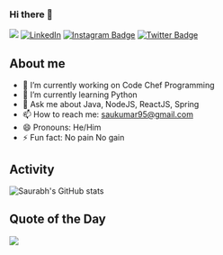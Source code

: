 ### Hi there 👋

![](https://komarev.com/ghpvc/?username=saukumar95) [![LinkedIn](https://img.shields.io/badge/-LinkedIn-De76a8?style=flat-square&logo=Linkedin&logoColor=blue&color=white)](https://www.linkedin.com/in/saurabhkumarrr/) [![Instagram Badge](https://img.shields.io/badge/-Instagram-e4405f?style=flat-square&logo=Instagram&logoColor=red&color=white)](https://www.instagram.com/that.confused.bihari/) [![Twitter Badge](https://img.shields.io/badge/-Twitter-e4405f?style=flat-square&logo=Twitter&logoColor=blue&color=white)](https://twitter.com/saukumar95)



## About me

- 🔭 I’m currently working on Code Chef Programming
- 🌱 I’m currently learning Python
- 💬 Ask me about Java, NodeJS, ReactJS, Spring
- 📫 How to reach me: saukumar95@gmail.com
- 😄 Pronouns: He/Him
- ⚡ Fun fact: No pain No gain

## Activity

![Saurabh's GitHub stats](https://github-readme-stats.vercel.app/api?username=saukumar95&show_icons=true&theme=dark)

## Quote of the Day

<p align="left">
  <img src="https://quotes-github-readme.vercel.app/api?type=horizontal&theme=light)](https://github.com/PiyushSuthar/github-readme-quotes" />
</p>

<!--
**saukumar95/saukumar95** is a ✨ _special_ ✨ repository because its `README.md` (this file) appears on your GitHub profile.

Here are some ideas to get you started:

- 🔭 I’m currently working on ...
- 🌱 I’m currently learning ...
- 👯 I’m looking to collaborate on ...
- 🤔 I’m looking for help with ...
- 💬 Ask me about ...
- 📫 How to reach me: ...
- 😄 Pronouns: ...
- ⚡ Fun fact: ...
-->
